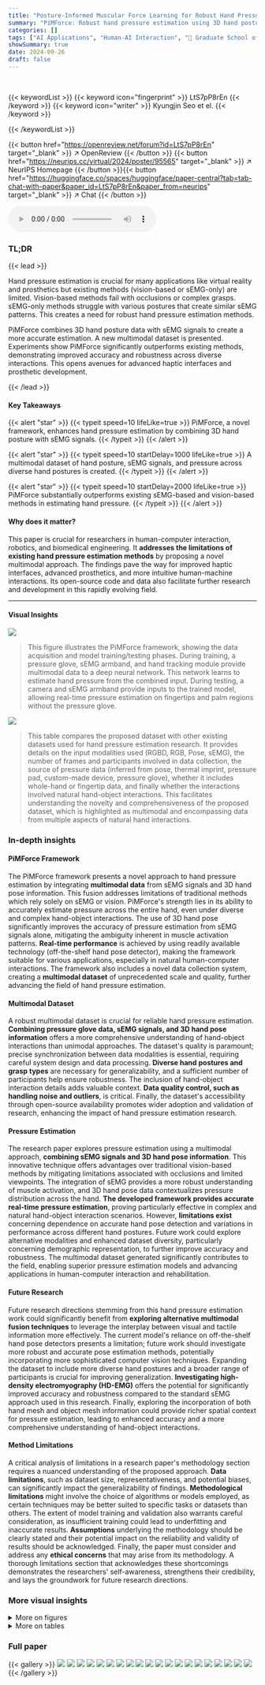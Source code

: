 ```yaml
---
title: "Posture-Informed Muscular Force Learning for Robust Hand Pressure Estimation"
summary: "PiMForce: Robust hand pressure estimation using 3D hand posture and sEMG!"
categories: []
tags: ["AI Applications", "Human-AI Interaction", "🏢 Graduate School of Culture Technology, KAIST",]
showSummary: true
date: 2024-09-26
draft: false
---
```


<br>

{{< keywordList >}}
{{< keyword icon="fingerprint" >}} LtS7pP8rEn {{< /keyword >}}
{{< keyword icon="writer" >}} Kyungjin Seo et el. {{< /keyword >}}
 
{{< /keywordList >}}

{{< button href="https://openreview.net/forum?id=LtS7pP8rEn" target="_blank" >}}
↗ OpenReview
{{< /button >}}
{{< button href="https://neurips.cc/virtual/2024/poster/95565" target="_blank" >}}
↗ NeurIPS Homepage
{{< /button >}}{{< button href="https://huggingface.co/spaces/huggingface/paper-central?tab=tab-chat-with-paper&paper_id=LtS7pP8rEn&paper_from=neurips" target="_blank" >}}
↗ Chat
{{< /button >}}



<audio controls>
    <source src="https://ai-paper-reviewer.com/LtS7pP8rEn/podcast.wav" type="audio/wav">
    Your browser does not support the audio element.
</audio>


### TL;DR


{{< lead >}}

Hand pressure estimation is crucial for many applications like virtual reality and prosthetics but existing methods (vision-based or sEMG-only) are limited. Vision-based methods fail with occlusions or complex grasps. sEMG-only methods struggle with various postures that create similar sEMG patterns.  This creates a need for robust hand pressure estimation methods.

PiMForce combines 3D hand posture data with sEMG signals to create a more accurate estimation. A new multimodal dataset is presented. Experiments show PiMForce significantly outperforms existing methods, demonstrating improved accuracy and robustness across diverse interactions. This opens avenues for advanced haptic interfaces and prosthetic development.

{{< /lead >}}


#### Key Takeaways

{{< alert "star" >}}
{{< typeit speed=10 lifeLike=true >}} PiMForce, a novel framework, enhances hand pressure estimation by combining 3D hand posture with sEMG signals. {{< /typeit >}}
{{< /alert >}}

{{< alert "star" >}}
{{< typeit speed=10 startDelay=1000 lifeLike=true >}} A multimodal dataset of hand posture, sEMG signals, and pressure across diverse hand postures is created. {{< /typeit >}}
{{< /alert >}}

{{< alert "star" >}}
{{< typeit speed=10 startDelay=2000 lifeLike=true >}} PiMForce substantially outperforms existing sEMG-based and vision-based methods in estimating hand pressure. {{< /typeit >}}
{{< /alert >}}

#### Why does it matter?
This paper is crucial for researchers in human-computer interaction, robotics, and biomedical engineering.  It **addresses the limitations of existing hand pressure estimation methods** by proposing a novel multimodal approach. The findings pave the way for improved haptic interfaces, advanced prosthetics, and more intuitive human-machine interactions. Its open-source code and data also facilitate further research and development in this rapidly evolving field.

------
#### Visual Insights



![](https://ai-paper-reviewer.com/LtS7pP8rEn/figures_1_1.jpg)

> This figure illustrates the PiMForce framework, showing the data acquisition and model training/testing phases.  During training, a pressure glove, sEMG armband, and hand tracking module provide multimodal data to a deep neural network. This network learns to estimate hand pressure from the combined input.  During testing, a camera and sEMG armband provide inputs to the trained model, allowing real-time pressure estimation on fingertips and palm regions without the pressure glove.





![](https://ai-paper-reviewer.com/LtS7pP8rEn/tables_2_1.jpg)

> This table compares the proposed dataset with other existing datasets used for hand pressure estimation research.  It provides details on the input modalities used (RGBD, RGB, Pose, sEMG), the number of frames and participants involved in data collection, the source of pressure data (inferred from pose, thermal imprint, pressure pad, custom-made device, pressure glove), whether it includes whole-hand or fingertip data, and finally whether the interactions involved natural hand-object interactions. This facilitates understanding the novelty and comprehensiveness of the proposed dataset, which is highlighted as multimodal and encompassing data from multiple aspects of natural hand interactions.





### In-depth insights


#### PiMForce Framework
The PiMForce framework presents a novel approach to hand pressure estimation by integrating **multimodal data** from sEMG signals and 3D hand pose information.  This fusion addresses limitations of traditional methods which rely solely on sEMG or vision.  PiMForce's strength lies in its ability to accurately estimate pressure across the entire hand, even under diverse and complex hand-object interactions. The use of 3D hand pose significantly improves the accuracy of pressure estimation from sEMG signals alone, mitigating the ambiguity inherent in muscle activation patterns.  **Real-time performance** is achieved by using readily available technology (off-the-shelf hand pose detector), making the framework suitable for various applications, especially in natural human-computer interactions. The framework also includes a novel data collection system, creating a **multimodal dataset** of unprecedented scale and quality, further advancing the field of hand pressure estimation.

#### Multimodal Dataset
A robust multimodal dataset is crucial for reliable hand pressure estimation.  **Combining pressure glove data, sEMG signals, and 3D hand pose information** offers a more comprehensive understanding of hand-object interactions than unimodal approaches.  The dataset's quality is paramount; precise synchronization between data modalities is essential, requiring careful system design and data processing.  **Diverse hand postures and grasp types** are necessary for generalizability, and a sufficient number of participants help ensure robustness.  The inclusion of hand-object interaction details adds valuable context.  **Data quality control, such as handling noise and outliers**, is critical.  Finally, the dataset's accessibility through open-source availability promotes wider adoption and validation of research, enhancing the impact of hand pressure estimation research.

#### Pressure Estimation
The research paper explores pressure estimation using a multimodal approach, **combining sEMG signals and 3D hand pose information**.  This innovative technique offers advantages over traditional vision-based methods by mitigating limitations associated with occlusions and limited viewpoints. The integration of sEMG provides a more robust understanding of muscle activation, and 3D hand pose data contextualizes pressure distribution across the hand. **The developed framework provides accurate real-time pressure estimation**, proving particularly effective in complex and natural hand-object interaction scenarios.  However, **limitations exist** concerning dependence on accurate hand pose detection and variations in performance across different hand postures.  Future work could explore alternative modalities and enhanced dataset diversity, particularly concerning demographic representation, to further improve accuracy and robustness. The multimodal dataset generated significantly contributes to the field, enabling superior pressure estimation models and advancing applications in human-computer interaction and rehabilitation.

#### Future Research
Future research directions stemming from this hand pressure estimation work could significantly benefit from **exploring alternative multimodal fusion techniques** to leverage the interplay between visual and tactile information more effectively.  The current model's reliance on off-the-shelf hand pose detectors presents a limitation; future work should investigate more robust and accurate pose estimation methods, potentially incorporating more sophisticated computer vision techniques. Expanding the dataset to include more diverse hand postures and a broader range of participants is crucial for improving generalization.  **Investigating high-density electromyography (HD-EMG)** offers the potential for significantly improved accuracy and robustness compared to the standard sEMG approach used in this research.  Finally, exploring the incorporation of both hand mesh and object mesh information could provide richer spatial context for pressure estimation, leading to enhanced accuracy and a more comprehensive understanding of hand-object interactions.

#### Method Limitations
A critical analysis of limitations in a research paper's methodology section requires a nuanced understanding of the proposed approach.  **Data limitations**, such as dataset size, representativeness, and potential biases, can significantly impact the generalizability of findings.  **Methodological limitations** might involve the choice of algorithms or models employed, as certain techniques may be better suited to specific tasks or datasets than others.  The extent of model training and validation also warrants careful consideration, as insufficient training could lead to underfitting and inaccurate results.  **Assumptions** underlying the methodology should be clearly stated and their potential impact on the reliability and validity of results should be acknowledged.  Finally, the paper must consider and address any **ethical concerns** that may arise from its methodology.  A thorough limitations section that acknowledges these shortcomings demonstrates the researchers' self-awareness, strengthens their credibility, and lays the groundwork for future research directions.


### More visual insights

<details>
<summary>More on figures
</summary>


![](https://ai-paper-reviewer.com/LtS7pP8rEn/figures_4_1.jpg)

> This figure illustrates the architecture of the PiMForce model, which estimates hand pressure using both sEMG and 3D hand pose data.  The model consists of two branches: one for processing sEMG signals (using STFT, CNN encoder-decoder, and an FC layer) and another for processing 3D hand pose data (using a ResNet and FC layer).  The outputs from these branches are concatenated and fed into further FC layers to predict both the classification of pressure (presence/absence) and the regression of pressure value in different hand regions.  The training process uses a joint loss function combining classification and regression losses to optimize the model for accurate and comprehensive hand pressure estimation.


![](https://ai-paper-reviewer.com/LtS7pP8rEn/figures_8_1.jpg)

> This figure presents a quantitative analysis of the model's performance across different hand postures.  It uses three key metrics: Coefficient of Determination (R2), Normalized Root Mean Squared Error (NRMSE), and Accuracy. The x-axis shows various hand postures (including different types of presses and grasps), and the y-axis displays the values for each metric.  Error bars illustrate the standard error for each data point, indicating the variability in performance. The overall trend shows higher accuracy and lower NRMSE for simpler actions (like presses), while more complex grasps exhibit slightly lower accuracy.


![](https://ai-paper-reviewer.com/LtS7pP8rEn/figures_9_1.jpg)

> This figure presents a qualitative comparison between the proposed PiMForce model and the PressureVision++ model for hand pressure estimation.  Subfigure (a) shows a table comparing the results from both methods across various hand interactions. The PressureVision++ method struggles with hand occlusions, while the PiMForce model consistently predicts pressures accurately. Subfigure (b) shows a video demonstrating the real-time performance of PiMForce, handling various poses, pressures, and objects, showcasing its robustness.


![](https://ai-paper-reviewer.com/LtS7pP8rEn/figures_15_1.jpg)

> The figure shows a customized pressure glove used for data collection.  The glove incorporates a position tracking module (Manus Quantum Mocap Metaglove) and pressure sensors on fingertips and palm. The pressure sensors cover nine regions of the hand: five fingertips and four sections of the palm. This integrated system allows simultaneous collection of accurate hand pose information and hand pressure data.


![](https://ai-paper-reviewer.com/LtS7pP8rEn/figures_16_1.jpg)

> This figure shows the calibration and response curves for the Force-Sensing Resistor (FSR) pressure sensor used in the pressure glove.  (a) shows the experimental setup for calibration. (b) and (c) display the sensor's resistance and conductance as functions of the applied force.  Multiple trials are shown, illustrating the sensor's repeatability and stability.


![](https://ai-paper-reviewer.com/LtS7pP8rEn/figures_17_1.jpg)

> This figure shows the experimental setup for capturing multimodal data (hand pressure, 3D hand pose, and sEMG signals).  It highlights the key components: a customized pressure glove with embedded sensors, an 8-channel sEMG armband, and a markerless finger-tracking module.  The image also depicts a graphical representation of the collected data streams showing how hand pressure is distributed across nine different regions of the hand, the sEMG signals across 8 channels, and the 3D hand pose data which includes 20 joint angles and 21 joint coordinates.


![](https://ai-paper-reviewer.com/LtS7pP8rEn/figures_17_2.jpg)

> This figure shows the 22 different hand postures used in the multimodal dataset collection.  These postures are categorized into three types: Plane, Pinch, and Grasp.  Each category contains several variations of hand interactions, with clear visual representations for each. The labeling system in the figure also includes abbreviations to clearly identify each posture.


![](https://ai-paper-reviewer.com/LtS7pP8rEn/figures_18_1.jpg)

> This figure shows ten representative grasp postures used in the data collection process.  Each grasp is categorized by its type (power, intermediate, precision), and thumb position.  The color-coding on the hand diagrams indicates which pressure sensors were used in each grasp.


![](https://ai-paper-reviewer.com/LtS7pP8rEn/figures_19_1.jpg)

> The figure shows a computer screen displaying real-time data during a hand pressure data collection session.  The screen is divided into sections showing the hand posture (video and a 3D hand model), the pressure readings from the pressure glove sensors (represented as colored intensity on a diagram of a hand), and the EMG signals from the armband (as waveforms). A timer shows the elapsed time of the recording session. This interface provides visual feedback to the participant and the researcher during data collection, ensuring synchronized and accurate data acquisition.


![](https://ai-paper-reviewer.com/LtS7pP8rEn/figures_19_2.jpg)

> This figure shows a diagram of a hand skeleton model used in the paper for representing hand poses.  The image displays the different joints of the fingers and thumb, including the carpometacarpal (CMC) joint, metacarpophalangeal (MCP) joint, proximal interphalangeal (PIP) joint, and distal interphalangeal (DIP) joint.  This model is important because it helps the researchers' 3D hand pose feature extractor fhand process the 3D joint angle information for the model to estimate pressure.


![](https://ai-paper-reviewer.com/LtS7pP8rEn/figures_21_1.jpg)

> This figure visualizes the sEMG signal patterns obtained from eight channels during four different hand postures: I-Press, M-Press, TI-Pinch, and TM-Pinch.  The purpose is to demonstrate that similar sEMG patterns can be observed for different hand actions, highlighting the importance of incorporating 3D hand posture information to enhance the accuracy of hand pressure estimation.  Despite different hand actions that involve different fingers, there is significant similarity in EMG patterns, indicating that sEMG alone may not be sufficient for accurate and precise hand pressure estimation.


![](https://ai-paper-reviewer.com/LtS7pP8rEn/figures_25_1.jpg)

> This figure compares the ground truth pressure values with the pressure values predicted by the PressureVision++ model for the same posture. The figure shows that the PressureVision++ model struggles to accurately predict pressure in some scenarios.


![](https://ai-paper-reviewer.com/LtS7pP8rEn/figures_26_1.jpg)

> The figure shows a screenshot of the data collection interface used in the study.  It provides real-time feedback to the participant regarding their hand posture, the pressure exerted by their hand (captured by the pressure glove), and the electromyography (EMG) signals (captured by the EMG armband). The interface also features a timer to help track data acquisition sessions.


![](https://ai-paper-reviewer.com/LtS7pP8rEn/figures_27_1.jpg)

> This figure provides a qualitative comparison of hand pressure estimation results from five different methods: SEMG Only, 3D Hand Posture Only, SEMG + Hand Angles, SEMG + 3D Hand Posture (the proposed PiMForce method), and Ground Truth.  The image shows several different hand-object interaction types (I-Press, M-Press, R-Press, P-Press, IM-Press, and MR-Press). For each interaction type, the estimated pressure at different fingertip and palm locations is visualized with a color map for each of the five methods. The intensity of the color represents the pressure level, with darker shades indicating higher pressure. The rendered images of the 'Ours' (PiMForce) column show the 3D hand pose overlay, illustrating the system's ability to estimate hand pressure accurately and robustly across varied hand poses and interactions. The ground truth is shown as a reference point.


![](https://ai-paper-reviewer.com/LtS7pP8rEn/figures_28_1.jpg)

> This figure provides a visual comparison of hand pressure estimation results obtained using different methods: SEMG Only, 3D Hand Posture Only, SEMG + Hand Angles, SEMG + 3D Hand Posture, and the proposed PiMForce model.  Each row represents a different hand-object interaction type, displaying the predicted pressure distribution across the hand's fingertips and palm region using each method.  The intensity of the color in each node represents the pressure exerted in the corresponding region.  The 'Ground Truth' column depicts the actual hand pressure distribution measured by a pressure-sensitive glove, providing a benchmark for evaluating the accuracy of the other methods.  The 'Ours (Rendered)' column shows the hand pressure estimation from the PiMForce model.


![](https://ai-paper-reviewer.com/LtS7pP8rEn/figures_29_1.jpg)

> This figure shows a qualitative comparison of pressure estimation results between the proposed PiMForce model and the existing PressureVision++ model for the vision-aided hand on a test set. The comparison includes the ground truth pressure and the pressure estimation for each model (rendered). The hand-object interaction types vary, and for some of them the PressureVision++ model is 'Undetectable'. This visualization demonstrates the performance and robustness of PiMForce for various hand postures and hand-object interactions.


![](https://ai-paper-reviewer.com/LtS7pP8rEn/figures_30_1.jpg)

> This figure provides a qualitative comparison of hand pressure estimation results across various comparative models for different hand-object interaction types.  It visually demonstrates the performance of the SEMG Only, 3D Hand Posture Only, SEMG + Hand Angles, and SEMG + 3D Hand Posture models against the ground truth using a rendered visualization.  Each row represents a unique hand-object interaction, while the columns depict each method's estimated hand pressure distribution.  The color intensity represents pressure level, allowing for a visual comparison of the accuracy and effectiveness of each approach.


![](https://ai-paper-reviewer.com/LtS7pP8rEn/figures_31_1.jpg)

> This figure shows a qualitative comparison of pressure estimation results between the proposed method (PiMForce) and PressureVision++ for various hand-object interaction types in the test set, where hand pose is estimated from vision. The intensity of each node's color indicates the pressure level, and the results demonstrate the effectiveness of PiMForce compared to PressureVision++, particularly in complex interactions where occlusion is present.


![](https://ai-paper-reviewer.com/LtS7pP8rEn/figures_32_1.jpg)

> This figure demonstrates the qualitative results of the proposed PiMForce model in the absence of a pressure glove.  It compares the performance of PiMForce to a vision-only approach (PressureVision++) for various hand postures and object interactions. The top panel shows that PressureVision++ fails when the hand is occluded, while PiMForce performs well regardless of occlusion. The bottom panel displays images from a video showcasing the robustness and accuracy of PiMForce for various pressure levels and interactions.


![](https://ai-paper-reviewer.com/LtS7pP8rEn/figures_33_1.jpg)

> This figure demonstrates the qualitative results of the proposed PiMForce framework for hand pressure estimation, both with and without a pressure glove.  (a) shows a comparison across different methods (PiMForce, PressureVision++, and baselines) for various hand-object interactions, highlighting PiMForce's ability to handle occlusions. (b) points to a supplementary video demonstrating robust real-time estimation across diverse scenarios.


![](https://ai-paper-reviewer.com/LtS7pP8rEn/figures_34_1.jpg)

> This figure shows a qualitative comparison of hand pressure estimation results between the proposed method (PiMForce) and PressureVision++, a vision-based method. (a) shows that PiMForce accurately estimates the pressure across the whole hand, even in cases with hand occlusion. In contrast, PressureVision++ fails to estimate pressure in the presence of occlusion. (b) displays a video showing robust pressure estimation by PiMForce across different hand postures and objects.


![](https://ai-paper-reviewer.com/LtS7pP8rEn/figures_35_1.jpg)

> The figure illustrates the architecture of the PiMForce model, highlighting the integration of sEMG and 3D hand pose data to improve hand pressure estimation. It depicts the model's training process, utilizing a combination of classification and regression losses, and its inference process to provide real-time pressure readings from RGB images and sEMG input, thereby addressing limitations of traditional sEMG or vision-based methods.


</details>




<details>
<summary>More on tables
</summary>


![](https://ai-paper-reviewer.com/LtS7pP8rEn/tables_6_1.jpg)
> This table presents a quantitative comparison of the proposed PiMForce model against several baseline and state-of-the-art methods for whole-hand pressure estimation.  The metrics used for comparison are R-squared (R²), Normalized Root Mean Squared Error (NRMSE), and classification accuracy.  The results demonstrate the superior performance of PiMForce compared to methods using only sEMG signals, 3D hand posture information, or a combination of sEMG and hand angles.  The table highlights the effectiveness of integrating multimodal data (sEMG and 3D hand pose) for robust hand pressure estimation.

![](https://ai-paper-reviewer.com/LtS7pP8rEn/tables_7_1.jpg)
> This table presents the cross-user performance results of the proposed PiMForce model and the baseline SEMG only model [4].  The performance is evaluated using four metrics: R², NRMSE, MAE, and Accuracy, each providing a different aspect of model performance.  The cross-user evaluation tests the model's ability to generalize to data from participants not included in the training set.  The results highlight the superior performance of the PiMForce model compared to the SEMG only baseline, particularly in terms of accuracy and robustness.

![](https://ai-paper-reviewer.com/LtS7pP8rEn/tables_8_1.jpg)
> This table presents a quantitative comparison of four different methods for hand pressure estimation: SEMG Only, 3D Hand Posture Only, SEMG + Hand Angles, and PiMForce (the authors' proposed method).  For each method, the table shows the R-squared (R2) value, Normalized Root Mean Squared Error (NRMSE), and accuracy.  These metrics provide a comprehensive evaluation of the performance of each method across a range of hand postures and actions.  Higher R2 values indicate a better fit between predicted and actual pressure, while lower NRMSE and higher accuracy values indicate greater precision and correctness.

![](https://ai-paper-reviewer.com/LtS7pP8rEn/tables_9_1.jpg)
> This table presents a comparison of the cross-user performance of three different methods for hand pressure estimation: PressureVision++, sEMG only, and the proposed PiMForce method.  The metrics used for comparison are R2, NRMSE, and Accuracy. The results show that PiMForce significantly outperforms the other two methods across all metrics, demonstrating its robustness and generalizability in estimating hand pressure across different users and interaction types.

![](https://ai-paper-reviewer.com/LtS7pP8rEn/tables_16_1.jpg)
> This table compares the proposed dataset with other existing datasets for hand pressure estimation, highlighting differences in input modalities, data volume, number of participants, pressure and pose information availability, and the nature of hand-object interactions. It provides a comprehensive overview of existing resources for research in this field and emphasizes the novelty and unique characteristics of the proposed dataset.

![](https://ai-paper-reviewer.com/LtS7pP8rEn/tables_20_1.jpg)
> This table compares the current work's dataset with other existing datasets used for hand pressure estimation research.  It compares various factors including the input modalities used (e.g., RGBD, RGB, SEMG), the number of frames and participants involved in data collection, how pressure and pose information were obtained (e.g., inferred from pose, pressure pad, pressure glove), whether the dataset includes whole-hand or only fingertip data, and whether the data was collected from interactions with real-world objects in natural settings. This comparison highlights the unique characteristics of the current dataset in terms of the use of multimodal sensors and the focus on whole-hand pressure estimation under various hand-object interactions.

![](https://ai-paper-reviewer.com/LtS7pP8rEn/tables_24_1.jpg)
> This table presents a comparison of the performance of four different methods for hand pressure estimation: SEMG Only, 3D Hand Posture Only, SEMG + Hand Angles, and PiMForce (the authors' method).  The performance is evaluated using three metrics: R-squared (R2), Normalized Root Mean Squared Error (NRMSE), and Accuracy. Higher R2 values and accuracy, and lower NRMSE values indicate better performance.

![](https://ai-paper-reviewer.com/LtS7pP8rEn/tables_24_2.jpg)
> This table presents a quantitative comparison of the proposed PiMForce model against several baseline and state-of-the-art methods for whole-hand pressure estimation.  The metrics used for comparison are R-squared (R2), Normalized Root Mean Squared Error (NRMSE), and classification accuracy.  The results demonstrate the superior performance of the PiMForce model across all three metrics compared to methods using only sEMG or 3D hand posture information.

![](https://ai-paper-reviewer.com/LtS7pP8rEn/tables_24_3.jpg)
> This table presents a quantitative comparison of the proposed PiMForce model against several baseline and state-of-the-art methods for whole-hand pressure estimation. The comparative methods include an sEMG-only model, a 3D hand posture-only model, an sEMG + hand angles model, and Pressure Vision++.  The performance is evaluated using three metrics: R-squared (R2), Normalized Root Mean Squared Error (NRMSE), and classification accuracy.  Higher R2 values indicate better model fit, lower NRMSE values indicate higher precision, and higher accuracy values show better classification performance.  The results demonstrate the superior performance of the PiMForce model compared to the baselines across all evaluation metrics, highlighting the effectiveness of integrating sEMG signals with 3D hand pose information.

![](https://ai-paper-reviewer.com/LtS7pP8rEn/tables_26_1.jpg)
> This table presents a comparison of the proposed PiMForce model against several baseline and state-of-the-art methods for whole-hand pressure estimation.  The metrics used for comparison are R2 (coefficient of determination), NRMSE (normalized root mean squared error), and Accuracy (classification accuracy).  The results show that the PiMForce model significantly outperforms other methods across all three metrics.

</details>




### Full paper

{{< gallery >}}
<img src="https://ai-paper-reviewer.com/LtS7pP8rEn/1.png" class="grid-w50 md:grid-w33 xl:grid-w25" />
<img src="https://ai-paper-reviewer.com/LtS7pP8rEn/2.png" class="grid-w50 md:grid-w33 xl:grid-w25" />
<img src="https://ai-paper-reviewer.com/LtS7pP8rEn/3.png" class="grid-w50 md:grid-w33 xl:grid-w25" />
<img src="https://ai-paper-reviewer.com/LtS7pP8rEn/4.png" class="grid-w50 md:grid-w33 xl:grid-w25" />
<img src="https://ai-paper-reviewer.com/LtS7pP8rEn/5.png" class="grid-w50 md:grid-w33 xl:grid-w25" />
<img src="https://ai-paper-reviewer.com/LtS7pP8rEn/6.png" class="grid-w50 md:grid-w33 xl:grid-w25" />
<img src="https://ai-paper-reviewer.com/LtS7pP8rEn/7.png" class="grid-w50 md:grid-w33 xl:grid-w25" />
<img src="https://ai-paper-reviewer.com/LtS7pP8rEn/8.png" class="grid-w50 md:grid-w33 xl:grid-w25" />
<img src="https://ai-paper-reviewer.com/LtS7pP8rEn/9.png" class="grid-w50 md:grid-w33 xl:grid-w25" />
<img src="https://ai-paper-reviewer.com/LtS7pP8rEn/10.png" class="grid-w50 md:grid-w33 xl:grid-w25" />
<img src="https://ai-paper-reviewer.com/LtS7pP8rEn/11.png" class="grid-w50 md:grid-w33 xl:grid-w25" />
<img src="https://ai-paper-reviewer.com/LtS7pP8rEn/12.png" class="grid-w50 md:grid-w33 xl:grid-w25" />
<img src="https://ai-paper-reviewer.com/LtS7pP8rEn/13.png" class="grid-w50 md:grid-w33 xl:grid-w25" />
<img src="https://ai-paper-reviewer.com/LtS7pP8rEn/14.png" class="grid-w50 md:grid-w33 xl:grid-w25" />
<img src="https://ai-paper-reviewer.com/LtS7pP8rEn/15.png" class="grid-w50 md:grid-w33 xl:grid-w25" />
<img src="https://ai-paper-reviewer.com/LtS7pP8rEn/16.png" class="grid-w50 md:grid-w33 xl:grid-w25" />
<img src="https://ai-paper-reviewer.com/LtS7pP8rEn/17.png" class="grid-w50 md:grid-w33 xl:grid-w25" />
<img src="https://ai-paper-reviewer.com/LtS7pP8rEn/18.png" class="grid-w50 md:grid-w33 xl:grid-w25" />
<img src="https://ai-paper-reviewer.com/LtS7pP8rEn/19.png" class="grid-w50 md:grid-w33 xl:grid-w25" />
<img src="https://ai-paper-reviewer.com/LtS7pP8rEn/20.png" class="grid-w50 md:grid-w33 xl:grid-w25" />
{{< /gallery >}}